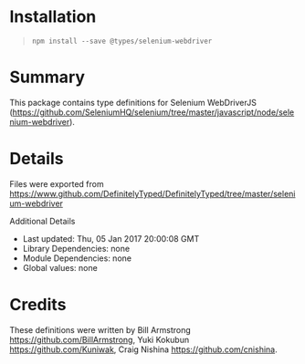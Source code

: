 # Installation
> `npm install --save @types/selenium-webdriver`

# Summary
This package contains type definitions for Selenium WebDriverJS (https://github.com/SeleniumHQ/selenium/tree/master/javascript/node/selenium-webdriver).

# Details
Files were exported from https://www.github.com/DefinitelyTyped/DefinitelyTyped/tree/master/selenium-webdriver

Additional Details
 * Last updated: Thu, 05 Jan 2017 20:00:08 GMT
 * Library Dependencies: none
 * Module Dependencies: none
 * Global values: none

# Credits
These definitions were written by Bill Armstrong <https://github.com/BillArmstrong>, Yuki Kokubun <https://github.com/Kuniwak>, Craig Nishina <https://github.com/cnishina>.
